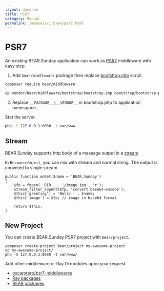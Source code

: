 ```yaml
---
layout: docs-en
title: PSR7
category: Manual
permalink: /manuals/1.0/en/psr7.html
---
```


# PSR7

An existing BEAR.Sunday application can work as
[PSR7](http://www.php-fig.org/psr/psr-7/) middleware with easy step.

1) Add `bear/middleware` package then replace [bootstrap.php](https://github.com/bearsunday/BEAR.Middleware/blob/1.x/bootstrap/bootstrap.php) script.

```bash
composer require bear/middleware
```
```bash
cp vendor/bear/middleware/bootstrap/bootstrap.php bootstrap/bootstrap.php
```

2) Replace `__PACKAGE__\__VENDOR__` in bootstrap.php to application namespace.

Stat the server.

```bash
php -S 127.0.0.1:8080 -t var/www
```

## Stream

BEAR.Sunday supports http body of a message output in a [stream](http://php.net/manual/ja/intro.stream.php).

In `ResourceObject`, you can mix with stream and normal string. The output is conveted to single stream.

```php?start_inline
public function onGet($name = 'BEAR.Sunday')
{
    $fp = fopen(__DIR__ . '/image.jpg', 'r');
    stream_filter_append($fp, 'convert.base64-encode');
    $this['greeting'] = 'Hello ' . $name;
    $this['image'] = $fp; // image in base64 format

    return $this;
}
```

## New Project

You can create BEAR.Sunday PSR7 project with `bear/project`.

```
composer create-project bear/project my-awesome-project
cd my-awesome-project/
php -S 127.0.0.1:8080 -t var/www/
```

Add other middleware or Ray.Di modules upon your request.

 * [oscarotero/psr7-middlewares](https://github.com/oscarotero/psr7-middlewares)
 * [Ray packages](https://packagist.org/packages/ray/)
 * [BEAR packages](https://packagist.org/packages/bear/)

